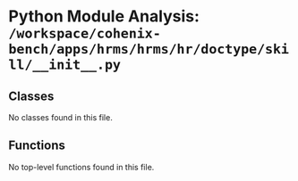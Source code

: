 # Python Module Analysis: `/workspace/cohenix-bench/apps/hrms/hrms/hr/doctype/skill/__init__.py`

## Classes

No classes found in this file.


## Functions

No top-level functions found in this file.
